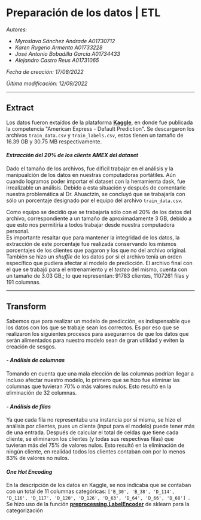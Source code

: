# **Preparación de los datos | ETL**

_Autores:_

- _Myroslava Sánchez Andrade A01730712_
- _Karen Rugerio Armenta A01733228_
- _José Antonio Bobadilla García A01734433_
- _Alejandro Castro Reus A01731065_

_Fecha de creación: 17/08/2022_

_Última modificación: 12/09/2022_

---

## **Extract**

Los datos fueron extaídos de la plataforma **[Kaggle](https://www.kaggle.com/competitions/amex-default-prediction/data)**, en donde fue publicada la competencia "American Express - Default Prediction". Se descargaron los archivos `train_data.csv` y `train_labels.csv`, estos tienen un tamaño de 16.39 GB y 30.75 MB respectivamente.

#### **_Extracción del 20% de los clients AMEX del dataset_**

Dado el tamaño de los archivos, fue difícil trabajar en el análisis y la manipualción de los datos en nuestras computadoras portátiles. Aún cuando logramos poder importar el dataset con la herramienta dask, fue irrealizable un análisis. Debido a esta situación y después de comentarle nuestra problemática al Dr. Ahuactzin, se concluyó que se trabajaría con sólo un porcentaje designado por el equipo del archivo `train_data.csv`.

Como equipo se decidió que se trabajaría sólo con el 20% de los datos del archivo, correspondiente a un tamaño de aproximadamente 3 GB, debido a que esto nos permitiría a todos trabajar desde nuestra computadora personal.
<br>Es importante resaltar que para mantener la integridad de los datos, la extracción de este porcentaje fue realizada conservando los mismos porcentajes de los clientes que pagaron y los que no del archivo original. También se hizo un _shuffle_ de los datos por si el archivo tenía un orden específico que pudiera afectar al modelo de predicción.
El archivo final con el que se trabajó para el entrenamiento y el _testeo_ del mismo, cuenta con un tamaño de 3.03 GB,; lo que representan: 91783 clientes, 1107261 filas y 191 columnas.

---

## **Transform**

Sabemos que para realizar un modelo de predicción, es indispensable que los datos con los que se trabaje sean los correctos. Es por eso que se realizaron los siguientes procesos para asegurarnos de que los datos que serán alimentados para nuestro modelo sean de gran utilidad y eviten la creación de sesgos.

#### **_- Análisis de columnas_**

Tomando en cuenta que una mala elección de las columnas podrían llegar a incluso afectar nuestro modelo, lo primero que se hizo fue eliminar las columnas que tuvieran 70% o más valores nulos. Esto resultó en la eliminación de 32 columnas.

#### **_- Análisis de filas_**

Ya que cada fila no representaba una instancia por sí misma, se hizo el análisis por clientes, pues un cliente (input para el modelo) puede tener más de una entrada. Después de calcular el total de celdas que tiene cada cliente, se eliminaron los clientes (y todas sus respectivas filas) que tuvieran más del 75% de valores nulos. Esto resultó en la eliminación de ningún cliente, en realidad todos los clientes contaban con por lo menos 83% de valores no nulos.

#### **_One Hot Encoding_**

En la descripción de los datos en Kaggle, se nos indicaba que se contaban con un total de 11 columnas categóricas: `['B_30', 'B_38', 'D_114', 'D_116', 'D_117', 'D_120', 'D_126', 'D_63', 'D_64', 'D_66', 'D_68'] `.
<br>Se hizo uso de la función **[preprocessing.LabelEncoder](https://scikit-learn.org/stable/modules/generated/sklearn.preprocessing.LabelEncoder.html)** de sklearn para la categorización
